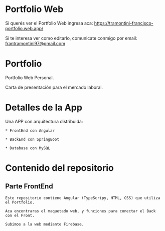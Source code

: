 # Portfolio Web

  Si querés ver el Portfolio Web ingresa aca: https://tramontini-francisco-portfolio.web.app/
  
  Si te interesa ver como editarlo, comunicate conmigo por email: frantramontini97@gmail.com

# Portfolio

  Portfolio Web Personal. 
  
  Carta de presentación para el mercado laboral.

# Detalles de la App

  Una APP con arquitectura distribuida:

    * FrontEnd con Angular
  
    * BackEnd con SpringBoot
  
    * Database con MySQL 
  
  # Contenido del repositorio
  
  ## Parte FrontEnd
  
    Este repositorio contiene Angular (TypeScripy, HTML, CSS) que utiliza el Portfolio.
    
    Aca encontraras el maquetado web, y funciones para conectar el Back con el Front.
    
    Subimos a la web mediante Firebase.
